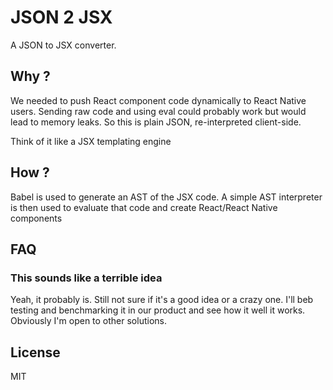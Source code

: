 # JSON 2 JSX

A JSON to JSX converter. 

## Why ?

We needed to push React component code dynamically to React Native users. Sending raw code and using eval could probably work but would lead to memory leaks. So this is plain JSON, re-interpreted client-side.

Think of it like a JSX templating engine

## How ?

Babel is used to generate an AST of the JSX code. A simple AST interpreter is then used to evaluate that code and create React/React Native components

## FAQ

### This sounds like a terrible idea

Yeah, it probably is. Still not sure if it's a good idea or a crazy one. I'll beb testing and benchmarking it in our product and see how it well it works. Obviously I'm open to other solutions.

## License

MIT
